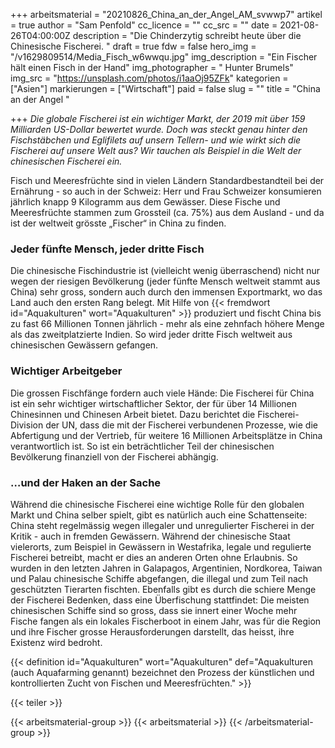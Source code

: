+++
arbeitsmaterial = "20210826_China_an_der_Angel_AM_svwwp7"
artikel = true
author = "Sam Penfold"
cc_licence = ""
cc_src = ""
date = 2021-08-26T04:00:00Z
description = "Die Chinderzytig schreibt heute über die Chinesische Fischerei. "
draft = true
fdw = false
hero_img = "/v1629809514/Media_Fisch_w6wwqu.jpg"
img_description = "Ein Fischer hält einen Fisch in der Hand"
img_photographer = " Hunter Brumels"
img_src = "https://unsplash.com/photos/i1aaOj95ZFk"
kategorien = ["Asien"]
markierungen = ["Wirtschaft"]
paid = false
slug = ""
title = "China an der Angel "

+++
_Die globale Fischerei ist ein wichtiger Markt, der 2019 mit über 159 Milliarden US-Dollar bewertet wurde. Doch was steckt genau hinter den Fischstäbchen und Eglifilets auf unsern Tellern- und wie wirkt sich die Fischerei auf unsere Welt aus? Wir tauchen als Beispiel in die Welt der chinesischen Fischerei ein._

Fisch und Meeresfrüchte sind in vielen Ländern Standardbestandteil bei der Ernährung - so auch in der Schweiz: Herr und Frau Schweizer konsumieren jährlich knapp 9 Kilogramm aus dem Gewässer. Diese Fische und Meeresfrüchte stammen zum Grossteil (ca. 75%) aus dem Ausland - und da ist der weltweit grösste „Fischer“ in China zu finden.

### Jeder fünfte Mensch, jeder dritte Fisch

Die chinesische Fischindustrie ist (vielleicht wenig überraschend) nicht nur wegen der riesigen Bevölkerung (jeder fünfte Mensch weltweit stammt aus China) sehr gross, sondern auch durch den immensen Exportmarkt, wo das Land auch den ersten Rang belegt. Mit Hilfe von {{< fremdwort id="Aquakulturen" wort="Aquakulturen" >}} produziert und fischt China bis zu fast 66 Millionen Tonnen jährlich - mehr als eine zehnfach höhere Menge als das zweitplatzierte Indien. So wird jeder dritte Fisch weltweit aus chinesischen Gewässern gefangen.

### Wichtiger Arbeitgeber

Die grossen Fischfänge fordern auch viele Hände: Die Fischerei für China ist ein sehr wichtiger wirtschaftlicher Sektor, der für über 14 Millionen Chinesinnen und Chinesen Arbeit bietet. Dazu berichtet die Fischerei-Division der UN, dass die mit der Fischerei verbundenen Prozesse, wie die Abfertigung und der Vertrieb, für weitere 16 Millionen Arbeitsplätze in China verantwortlich ist. So ist ein beträchtlicher Teil der chinesischen Bevölkerung finanziell von der Fischerei abhängig.

### …und der Haken an der Sache

Während die chinesische Fischerei eine wichtige Rolle für den globalen Markt und China selber spielt, gibt es natürlich auch eine Schattenseite: China steht regelmässig wegen illegaler und unregulierter Fischerei in der Kritik - auch in fremden Gewässern. Während der chinesische Staat vielerorts, zum Beispiel in Gewässern in Westafrika, legale und regulierte Fischerei betreibt, macht er dies an anderen Orten ohne Erlaubnis. So wurden in den letzten Jahren in Galapagos, Argentinien, Nordkorea, Taiwan und Palau chinesische Schiffe abgefangen, die illegal und zum Teil nach geschützten Tierarten fischten. Ebenfalls gibt es durch die schiere Menge der Fischerei Bedenken, dass eine Überfischung stattfindet: Die meisten chinesischen Schiffe sind so gross, dass sie innert einer Woche mehr Fische fangen als ein lokales Fischerboot in einem Jahr, was für die Region und ihre Fischer grosse Herausforderungen darstellt, das heisst, ihre Existenz wird bedroht.

{{< definition id="Aquakulturen" wort="Aquakulturen" def="Aquakulturen (auch Aquafarming genannt) bezeichnet den Prozess der künstlichen und kontrollierten Zucht von Fischen und Meeresfrüchten." >}}

{{< teiler >}}

{{< arbeitsmaterial-group >}}
{{< arbeitsmaterial >}}
{{< /arbeitsmaterial-group >}}